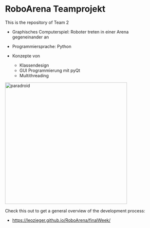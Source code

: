 # RoboArena Teamprojekt
This is the repository of Team 2

* Graphisches Computerspiel:
  Roboter treten in einer Arena gegeneinander an
  
* Programmiersprache: Python

* Konzepte von
  + Klassendesign
  + GUI Programmierung mit pyQt
  + Multithreading
  
<img src="https://www.mobygames.com/images/covers/l/181687-paradroid-commodore-64-front-cover.jpg" alt="paradroid" width="400"/>



Check this out to get a general overview of the development process:
* https://leozieger.github.io/RoboArena/finalWeek/ 

